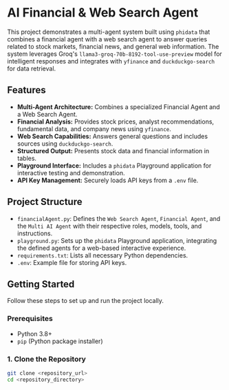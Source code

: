 # AI Financial & Web Search Agent

This project demonstrates a multi-agent system built using `phidata` that combines a financial agent with a web search agent to answer queries related to stock markets, financial news, and general web information. The system leverages Groq's `llama3-groq-70b-8192-tool-use-preview` model for intelligent responses and integrates with `yfinance` and `duckduckgo-search` for data retrieval.

## Features

* **Multi-Agent Architecture:** Combines a specialized Financial Agent and a Web Search Agent.
* **Financial Analysis:** Provides stock prices, analyst recommendations, fundamental data, and company news using `yfinance`.
* **Web Search Capabilities:** Answers general questions and includes sources using `duckduckgo-search`.
* **Structured Output:** Presents stock data and financial information in tables.
* **Playground Interface:** Includes a `phidata` Playground application for interactive testing and demonstration.
* **API Key Management:** Securely loads API keys from a `.env` file.

## Project Structure

* `financialAgent.py`: Defines the `Web Search Agent`, `Financial Agent`, and the `Multi AI Agent` with their respective roles, models, tools, and instructions.
* `playground.py`: Sets up the `phidata` Playground application, integrating the defined agents for a web-based interactive experience.
* `requirements.txt`: Lists all necessary Python dependencies.
* `.env`: Example file for storing API keys.

## Getting Started

Follow these steps to set up and run the project locally.

### Prerequisites

* Python 3.8+
* `pip` (Python package installer)

### 1. Clone the Repository

```bash
git clone <repository_url>
cd <repository_directory>